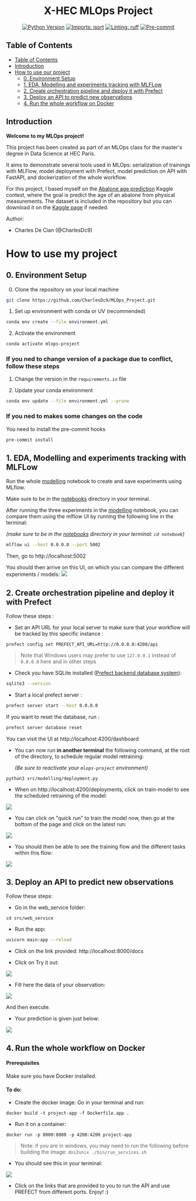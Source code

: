<div align="center">

# X-HEC MLOps Project

[![Python Version](https://img.shields.io/badge/python-3.9%20%7C%203.10-blue.svg)]()
[![Imports: isort](https://img.shields.io/badge/%20imports-isort-%231674b1?style=flat&labelColor=ef8336)](https://pycqa.github.io/isort/)
[![Linting: ruff](https://img.shields.io/endpoint?url=https://raw.githubusercontent.com/charliermarsh/ruff/main/assets/badge/v2.json)](https://github.com/astral-sh/ruff)
[![Pre-commit](https://img.shields.io/badge/pre--commit-enabled-informational?logo=pre-commit&logoColor=white)](https://github.com/artefactory/xhec-mlops-project-student/blob/main/.pre-commit-config.yaml)
</div>


## Table of Contents

  - [Table of Contents](#table-of-contents)
  - [Introduction](#introduction)
  - [How to use our project](#How-to-use-our-project)
    - [0. Environment Setup](#0-environment-setup)
    - [1. EDA, Modelling and experiments tracking with MLFLow](#1-eda-modelling-and-experiments-tracking-with-mlflow)
    - [2. Create orchestration pipeline and deploy it with Prefect](#2-create-orchestration-pipeline-and-deploy-it-with-prefect)
    - [3. Deploy an API to predict new observations](#3-deploy-an-api-to-predict-new-observations)
    - [4. Run the whole workflow on Docker](#4-run-the-whole-workflow-on-docker)


## Introduction
**Welcome to my MLOps project!**

This project has been created as part of an MLOps class for the master's degree in Data Science at HEC Paris.

It aims to demonstrate several tools used in MLOps: serialization of trainings with MLFlow, model deployment with Prefect, model prediction on API with FastAPI, and dockerization of the whole workflow.

For this project, I based myself on the [Abalone age prediction](https://www.kaggle.com/datasets/rodolfomendes/abalone-dataset) Kaggle contest, where the goal is predict the age of an abalone from physical measurements. The dataset is included in the repository but you can download it on the [Kaggle page](https://www.kaggle.com/datasets/rodolfomendes/abalone-dataset) if needed.

Author:
- Charles De Cian (@CharlesDc9)

# How to use my project
## 0. Environment Setup

0. Clone the repository on your local machine
```bash
git clone https://github.com/CharlesDc9/MLOps_Project.git
```

1. Set up environment with conda or UV (recommended)
```bash
conda env create --file environment.yml
```

2. Activate the environment
```bash
conda activate mlops-project
```
### If you ned to change version of a package due to conflict, follow these steps
1. Change the version in the `requirements.in` file

2. Update your conda environment
```bash
conda env update --file environment.yml --prune
```

### If you ned to makes some changes on the code
You need to install the pre-commit hooks
```bash
pre-commit install
```

## 1. EDA, Modelling and experiments tracking with MLFLow

Run the whole [modelling](./notebooks/modelling.ipynb) notebook to create and save experiments using MLflow.

Make sure to be in the [notebooks](./notebooks) directory in your terminal.

After running the three experiments in the [modelling](./notebooks/modelling.ipynb) notebook, you can compare them using the mlflow UI by running the following line in the terminal:

*(make sure to be in the [notebooks](./notebooks) directory in your terminal: `cd notebook`)*

```bash
mlflow ui --host 0.0.0.0 --port 5002
```

Then, go to http://localhost:5002

You should then arrive on this UI, on which you can compare the different experiments / models:
![](assets/mlflow.png)

## 2. Create orchestration pipeline and deploy it with Prefect

Follow these steps :

- Set an API URL for your local server to make sure that your workflow will be tracked by this specific instance :
```
prefect config set PREFECT_API_URL=http://0.0.0.0:4200/api
```

> Note that Windows users may prefer to use `127.0.0.1` instead of `0.0.0.0` here and in other steps

- Check you have SQLite installed ([Prefect backend database system](https://docs.prefect.io/2.13.7/getting-started/installation/#external-requirements)):
```bash
sqlite3 --version
```

- Start a local prefect server :
```bash
prefect server start --host 0.0.0.0
```

If you want to reset the database, run :
```bash
prefect server database reset
```


You can visit the UI at http://localhost:4200/dashboard


- You can now run **in another terminal** the following command, at the root of the directory, to schedule regular model retraining:

  *(Be sure to reactivate your `mlops-project` environment)*
```
python3 src/modelling/deployment.py
```

- When on http://localhost:4200/deployments, click on train-model to see the scheduled retraining of the model:

![](assets/prefect_1.png)

- You can click on "quick run" to train the model now, then go at the bottom of the page and click on the latest run:

![](assets/prefect_2.png)

- You should then be able to see the training flow and the different tasks within this flow:

![](assets/prefect_3.png)

## 3. Deploy an API to predict new observations
Follow these steps:
- Go in the web_service folder:
```
cd src/web_service
```

- Run the app:

```bash
uvicorn main:app --reload
```
- Click on the link provided: http://localhost:8000/docs

- Click on Try it out:

![](assets/api_try_it_out.JPG)

- Fill here the data of your observation:

![](assets/fill_observation.PNG)

And then execute.

- Your prediction is given just below:

![](assets/api_prediction.PNG)

## 4. Run the whole workflow on Docker

#### Prerequisites
Make sure you have Docker installed.

#### To do:

- Create the docker image:
Go in your terminal and run:
```
docker build -t project-app -f Dockerfile.app .
```

- Run it on a container:
```
docker run -p 8000:8000 -p 4200:4200 project-app
```

> Note: if you are in windows, you may need to run the following before building the image: `dos2unix ./bin/run_services.sh`

- You should see this in your terminal:

![](assets/docker_terminal.png)

- Click on the links that are provided to you to run the API and use PREFECT from different ports.
Enjoy! :)
